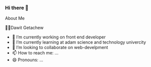 ### Hi there 👋

About Me

👨‍💻Dawit Getachew

- 🔭 I’m currently working on front end developer
- 🌱 I’m currently learning at adam science and technology univercity
- 👯 I’m looking to collaborate on web-develpment
- 📫 How to reach me: ...
- 😄 Pronouns: ...
